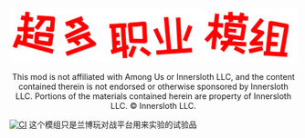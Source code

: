 ![banner](TOR_logo.png)

<p align="center">
This mod is not affiliated with Among Us or Innersloth LLC, and the content contained therein is not endorsed or otherwise sponsored by Innersloth LLC. Portions of the materials contained herein are property of Innersloth LLC. © Innersloth LLC.</p>


[![CI](https://github.com/MapleEve/TheOtherRoles_LBW/actions/workflows/main.yml/badge.svg)](https://github.com/MapleEve/TheOtherRoles_LBW/actions/workflows/main.yml)
这个模组只是兰博玩对战平台用来实验的试验品
